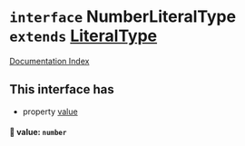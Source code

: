 # `interface` NumberLiteralType `extends` [LiteralType](../interface.LiteralType/README.md)

[Documentation Index](../README.md)

## This interface has

- property [value](#-value-number)


#### 📄 value: `number`



